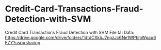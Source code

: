 # Credit-Card-Transactions-Fraud-Detection-with-SVM
Credit Card Transactions Fraud Detection with SVM
File tải Data: https://drive.google.com/drive/folders/1dtdCXkbJ7npzJc6Ne1WPtjjbWpau6FZY?usp=sharing
